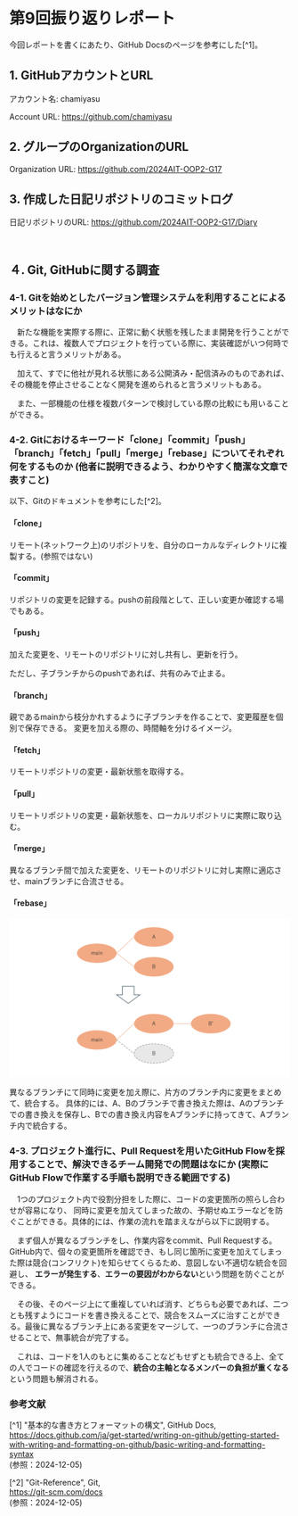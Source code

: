 # 第9回振り返りレポート
今回レポートを書くにあたり、GitHub Docsのページを参考にした[^1]。

## 1. GitHubアカウントとURL
アカウント名: chamiyasu

Account URL: https://github.com/chamiyasu


## 2. グループのOrganizationのURL
Organization URL: https://github.com/2024AIT-OOP2-G17


## 3. 作成した日記リポジトリのコミットログ
日記リポジトリのURL: https://github.com/2024AIT-OOP2-G17/Diary

<pre>

</pre>


## ４. Git, GitHubに関する調査
### 4-1. Gitを始めとしたバージョン管理システムを利用することによるメリットはなにか
　新たな機能を実際する際に、正常に動く状態を残したまま開発を行うことができる。これは、複数人でプロジェクトを行っている際に、実装確認がいつ何時でも行えると言うメリットがある。

　加えて、すでに他社が見れる状態にある公開済み・配信済みのものであれば、その機能を停止させることなく開発を進められると言うメリットもある。

　また、一部機能の仕様を複数パターンで検討している際の比較にも用いることができる。


### 4-2. Gitにおけるキーワード「clone」「commit」「push」「branch」「fetch」「pull」「merge」「rebase」についてそれぞれ何をするものか (他者に説明できるよう、わかりやすく簡潔な文章で表すこと)
以下、Gitのドキュメントを参考にした[^2]。

#### 「clone」
リモート(ネットワーク上)のリポジトリを、自分のローカルなディレクトリに複製する。(参照ではない)

#### 「commit」
リポジトリの変更を記録する。pushの前段階として、正しい変更か確認する場でもある。

#### 「push」
加えた変更を、リモートのリポジトリに対し共有し、更新を行う。

ただし、子ブランチからのpushであれば、共有のみで止まる。

#### 「branch」
親であるmainから枝分かれするように子ブランチを作ることで、変更履歴を個別で保存できる。
変更を加える際の、時間軸を分けるイメージ。


#### 「fetch」
リモートリポジトリの変更・最新状態を取得する。

#### 「pull」
リモートリポジトリの変更・最新状態を、ローカルリポジトリに実際に取り込む。

#### 「merge」
異なるブランチ間で加えた変更を、リモートのリポジトリに対し実際に適応させ、mainブランチに合流させる。


#### 「rebase」
![rebaseのイメージ図](rebase.png)

異なるブランチにて同時に変更を加え際に、片方のブランチ内に変更をまとめて、統合する。
具体的には、A、Bのブランチで書き換えた際は、Aのブランチでの書き換えを保存し、Bでの書き換え内容をAブランチに持ってきて、Aブランチ内で統合する。



### 4-3. プロジェクト進行に、Pull Requestを用いたGitHub Flowを採用することで、解決できるチーム開発での問題はなにか (実際にGitHub Flowで作業する手順も説明できる範囲でする)
　1つのプロジェクト内で役割分担をした際に、コードの変更箇所の照らし合わせが容易になり、  同時に変更を加えてしまった故の、予期せぬエラーなどを防ぐことができる。具体的には、作業の流れを踏まえながら以下に説明する。

　まず個人が異なるブランチをし、作業内容をcommit、Pull Requestする。
GitHub内で、個々の変更箇所を確認でき、もし同じ箇所に変更を加えてしまった際は競合(コンフリクト)を知らせてくらるため、意図しない不適切な統合を回避し、  **エラーが発生する**、**エラーの要因がわからない**という問題を防ぐことができる。

　その後、そのページ上にて重複していれば消す、どちらも必要であれば、二つとも残すようにコードを書き換えることで、競合をスムーズに治すことができる。最後に異なるブランチ上にある変更をマージして、一つのブランチに合流させることで、無事統合が完了する。

　これは、コードを1人のもとに集めることなどもせずとも統合できる上、全ての人でコードの確認を行えるので、**統合の主軸となるメンバーの負担が重くなる**という問題も解消される。


### 参考文献
[^1] "基本的な書き方とフォーマットの構文", GitHub Docs,  
https://docs.github.com/ja/get-started/writing-on-github/getting-started-with-writing-and-formatting-on-github/basic-writing-and-formatting-syntax  
(参照：2024-12-05)

[^2] "Git-Reference", Git,  
https://git-scm.com/docs  
(参照：2024-12-05)


